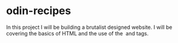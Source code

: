 # odin-recipes
In this project I will be building a brutalist designed website. I will be covering the basics of HTML and the use of the <img> and <a></a> tags.